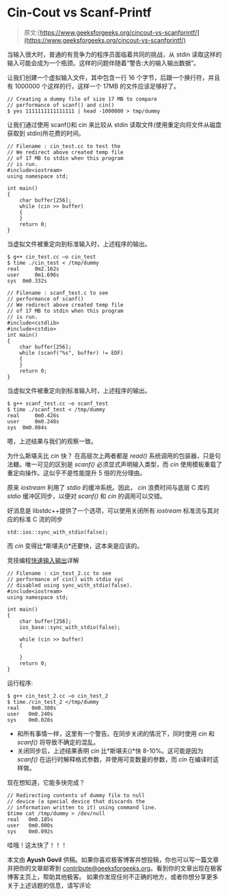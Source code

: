 # Cin-Cout vs Scanf-Printf

> 原文:[https://www.geeksforgeeks.org/cincout-vs-scanfprintf/](https://www.geeksforgeeks.org/cincout-vs-scanfprintf/)

当输入很大时，普通的有竞争力的程序员面临着共同的挑战，从 stdin 读取这样的输入可能会成为一个瓶颈。这样的问题伴随着“警告:大的输入输出数据”。

让我们创建一个虚拟输入文件，其中包含一行 16 个字节，后跟一个换行符，并且有 1000000 个这样的行，这样一个 17MB 的文件应该足够好了。

```
// Creating a dummy file of size 17 MB to compare 
// performance of scanf() and cin()
$ yes 1111111111111111 | head -1000000 > tmp/dummy
```

让我们通过使用 scanf()和 cin 来比较从 stdin 读取文件(使用重定向将文件从磁盘获取到 stdin)所花费的时间。

```
// Filename : cin_test.cc to test the 
// We redirect above created temp file 
// of 17 MB to stdin when this program 
// is run.
#include<iostream>
using namespace std;

int main()
{
    char buffer[256];
    while (cin >> buffer)
    {
    }
    return 0;
}
```

当虚拟文件被重定向到标准输入时，上述程序的输出。

```
$ g++ cin_test.cc –o cin_test
$ time ./cin_test < /tmp/dummy
real	 0m2.162s
user	 0m1.696s
sys	 0m0.332s
```

```
// Filename : scanf_test.c to see
// performance of scanf()
// We redirect above created temp file
// of 17 MB to stdin when this program
// is run.
#include<cstdlib>
#include<cstdio>
int main()
{
    char buffer[256];
    while (scanf("%s", buffer) != EOF)
    {
    }
    return 0;
}
```

当虚拟文件被重定向到标准输入时，上述程序的输出。

```
$ g++ scanf_test.cc –o scanf_test
$ time ./scanf_test < /tmp/dummy
real	 0m0.426s
user	 0m0.248s
sys	 0m0.084s
```

嗯，上述结果与我们的观察一致。

为什么斯堪夫比 cin 快？
在高层次上两者都是 *read()* 系统调用的包装器，只是句法糖。唯一可见的区别是 *scanf()* 必须显式声明输入类型，而 *cin* 使用模板重载了重定向操作。这似乎不是性能提升 5 倍的充分理由。

原来 *iostream* 利用了 *stdio* 的缓冲系统。因此， *cin* 浪费时间与底层 C 库的 *stdio* 缓冲区同步，以便对 *scanf()* 和 *cin* 的调用可以交错。

好消息是 libstdc++提供了一个选项，可以使用关闭所有 *iostream* 标准流与其对应的标准 C 流的同步

```
std::ios::sync_with_stdio(false);
```

而 *cin* 变得比*斯堪夫()*还要快，这本来是应该的。

竞技编程[快速输入输出](https://www.geeksforgeeks.org/fast-io-for-competitive-programming/)详解

```
// Filename : cin_test_2.cc to see
// performance of cin() with stdio syc
// disabled using sync_with_stdio(false).
#include<iostream>
using namespace std;

int main()
{
    char buffer[256];
    ios_base::sync_with_stdio(false);

    while (cin >> buffer)
    {

    }
    return 0;
}
```

运行程序:

```
$ g++ cin_test_2.cc –o cin_test_2
$ time./cin_test_2 </tmp/dummy
real    0m0.380s
user   0m0.240s
sys    0m0.028s 
```

*   和所有事情一样，这里有一个警告。在同步关闭的情况下，同时使用 *cin* 和 *scanf()* 将导致不确定的混乱。
*   关闭同步后，上述结果表明 *cin* 比*斯堪夫()*快 8-10%。这可能是因为 *scanf()* 在运行时解释格式参数，并使用可变数量的参数，而 *cin* 在编译时这样做。

现在想知道，它能多快完成？

```
// Redirecting contents of dummy file to null
// device (a special device that discards the
// information written to it) using command line.
$time cat /tmp/dummy > /dev/null
real   0m0.185s
user   0m0.000s
sys    0m0.092s
```

哇哦！这太快了！！！

本文由 **Ayush Govil** 供稿。如果你喜欢极客博客并想投稿，你也可以写一篇文章并把你的文章邮寄到 contribute@geeksforgeeks.org。看到你的文章出现在极客博客主页上，帮助其他极客。
如果你发现任何不正确的地方，或者你想分享更多关于上述话题的信息，请写评论